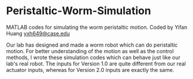 # Peristaltic-Worm-Simulation
MATLAB codes for simulating the worm peristaltic motion.
Coded by Yifan Huang
yxh649@case.edu

Our lab has designed and made a worm robot which can do peristaltic motion. For better understanding of the motion as well as the control methods, I wrote these simulation codes which can behave just like our lab's real robot.
The inputs for Version 1.0 are quite different from our real actuator inputs, whereas for Version 2.0 inputs are exactly the same.
